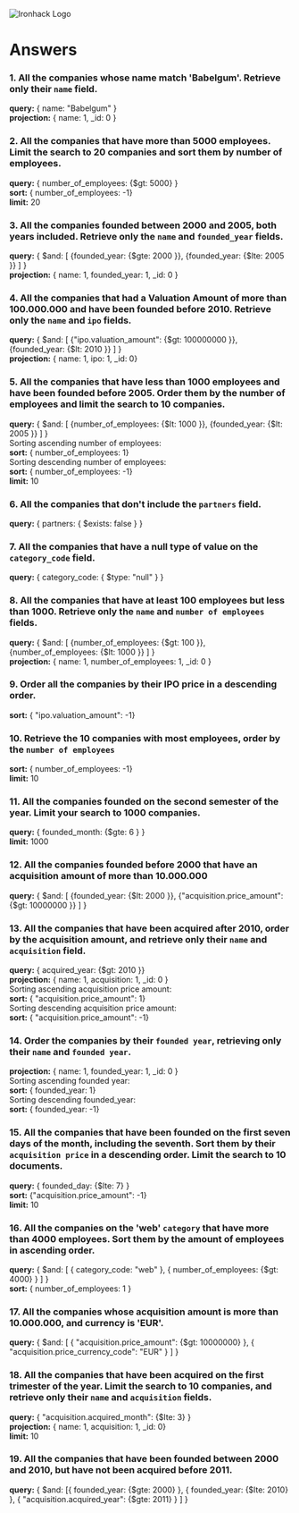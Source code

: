 ![Ironhack Logo](https://i.imgur.com/1QgrNNw.png)

# Answers

### 1. All the companies whose name match 'Babelgum'. Retrieve only their `name` field.

**query:** { name: "Babelgum" }\
**projection:** { name: 1, _id: 0 }

### 2. All the companies that have more than 5000 employees. Limit the search to 20 companies and sort them by **number of employees**.

**query:** { number_of_employees: {$gt: 5000} }\
**sort:** { number_of_employees: -1}\
**limit:** 20

### 3. All the companies founded between 2000 and 2005, both years included. Retrieve only the `name` and `founded_year` fields.

**query:** { $and: [ {founded_year: {$gte: 2000 }}, {founded_year: {$lte: 2005 }} ] }\
**projection:** { name: 1, founded_year: 1, _id: 0 }

### 4. All the companies that had a Valuation Amount of more than 100.000.000 and have been founded before 2010. Retrieve only the `name` and `ipo` fields.

**query:** { $and: [ {"ipo.valuation_amount": {$gt: 100000000 }}, {founded_year: {$lt: 2010 }} ] }\
**projection:** { name: 1, ipo: 1, _id: 0}

### 5. All the companies that have less than 1000 employees and have been founded before 2005. Order them by the number of employees and limit the search to 10 companies.

**query:** { $and: [ {number_of_employees: {$lt: 1000 }}, {founded_year: {$lt: 2005 }} ] }\
Sorting ascending number of employees:\
**sort:** { number_of_employees: 1}\
Sorting descending number of employees:\
**sort:** { number_of_employees: -1}\
**limit:** 10

### 6. All the companies that don't include the `partners` field.

**query:** { partners: { $exists: false } }

### 7. All the companies that have a null type of value on the `category_code` field.

**query:** { category_code: { $type: "null" } }

### 8. All the companies that have at least 100 employees but less than 1000. Retrieve only the `name` and `number of employees` fields.

**query:**  { $and: [ {number_of_employees: {$gt: 100 }}, {number_of_employees: {$lt: 1000 }} ] }\
**projection:**  { name: 1, number_of_employees: 1, _id: 0 }

### 9. Order all the companies by their IPO price in a descending order.

**sort:**  { "ipo.valuation_amount": -1}

### 10. Retrieve the 10 companies with most employees, order by the `number of employees`

**sort:**  { number_of_employees: -1}\
**limit:** 10

### 11. All the companies founded on the second semester of the year. Limit your search to 1000 companies.

**query:** { founded_month: {$gte: 6 } }\
**limit:** 1000

### 12. All the companies founded before 2000 that have an acquisition amount of more than 10.000.000

**query:**  { $and: [ {founded_year: {$lt: 2000 }}, {"acquisition.price_amount": {$gt: 10000000 }} ] }

### 13. All the companies that have been acquired after 2010, order by the acquisition amount, and retrieve only their `name` and `acquisition` field.

**query:**  { acquired_year: {$gt: 2010 }}\
**projection:**  { name: 1, acquisition: 1, _id: 0 }\
Sorting ascending acquisition price amount:\
**sort:** { "acquisition.price_amount": 1}\
Sorting descending acquisition price amount:\
**sort:** { "acquisition.price_amount": -1}

### 14. Order the companies by their `founded year`, retrieving only their `name` and `founded year`.

**projection:**  { name: 1, founded_year: 1, _id: 0 }\
Sorting ascending founded year:\
**sort:** { founded_year: 1}\
Sorting descending founded_year:\
**sort:** { founded_year: -1}

### 15. All the companies that have been founded on the first seven days of the month, including the seventh. Sort them by their `acquisition price` in a descending order. Limit the search to 10 documents.

**query:**  { founded_day: {$lte: 7} }\
**sort:**  {"acquisition.price_amount": -1}\
**limit:** 10

### 16. All the companies on the 'web' `category` that have more than 4000 employees. Sort them by the amount of employees in ascending order.

**query:**  { $and: [ { category_code: "web" }, { number_of_employees: {$gt: 4000} } ] }\
**sort:**  { number_of_employees: 1 }

### 17. All the companies whose acquisition amount is more than 10.000.000, and currency is 'EUR'.

**query:**  { $and: [ { "acquisition.price_amount": {$gt: 10000000} }, { "acquisition.price_currency_code": "EUR" } ] }

### 18. All the companies that have been acquired on the first trimester of the year. Limit the search to 10 companies, and retrieve only their `name` and `acquisition` fields.

**query:**  { "acquisition.acquired_month": {$lte: 3} }\
**projection:**  { name: 1, acquisition: 1, _id: 0}\
**limit:** 10

### 19. All the companies that have been founded between 2000 and 2010, but have not been acquired before 2011.

**query:**  { $and: [{ founded_year: {$gte: 2000} }, { founded_year: {$lte: 2010} }, { "acquisition.acquired_year": {$gte: 2011} } ] }
